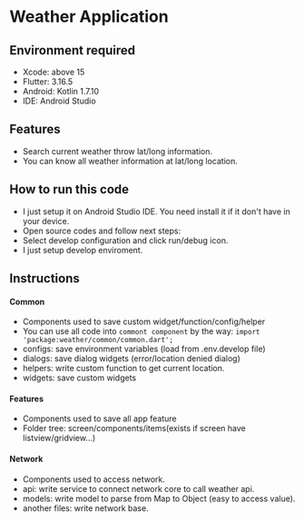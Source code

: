 # Weather Application

## Environment required

- Xcode: above 15
- Flutter: 3.16.5
- Android: Kotlin 1.7.10
- IDE: Android Studio

## Features

- Search current weather throw lat/long information.
- You can know all weather information at lat/long location.


## How to run this code

- I just setup it on Android Studio IDE. You need install it if it don't have in your device.
- Open source codes and follow next steps:
- Select develop configuration and  click run/debug icon.
- I just setup develop enviroment.

## Instructions

#### Common
- Components used to save custom widget/function/config/helper
- You can use all code into `commont component` by the way:
  `import 'package:weather/common/common.dart';`
- configs: save environment variables (load from .env.develop file)
- dialogs: save dialog widgets (error/location denied dialog)
- helpers: write custom function to get current location.
- widgets: save custom widgets

#### Features
- Components used to save all app feature
- Folder tree: screen/components/items(exists if screen have listview/gridview...)

#### Network
- Components used to access network.
- api: write service to connect network core to call weather api.
- models: write model to parse from Map to Object (easy to access value).
- another files: write network base.